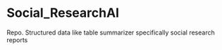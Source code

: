 # Social_ResearchAI
Repo. Structured data like table summarizer specifically social research reports
